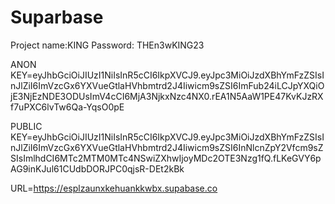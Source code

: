 # Suparbase

Project name:KING
Password: THEn3wKING23

ANON KEY=eyJhbGciOiJIUzI1NiIsInR5cCI6IkpXVCJ9.eyJpc3MiOiJzdXBhYmFzZSIsInJlZiI6ImVzcGx6YXVueGtlaHVhbmtrd2J4Iiwicm9sZSI6ImFub24iLCJpYXQiOjE3NjEzNDE3ODUsImV4cCI6MjA3NjkxNzc4NX0.rEA1N5AaW1PE47KvKJzRXf7uPXC6lvTw6Qa-YqsO0pE

PUBLIC KEY=eyJhbGciOiJIUzI1NiIsInR5cCI6IkpXVCJ9.eyJpc3MiOiJzdXBhYmFzZSIsInJlZiI6ImVzcGx6YXVueGtlaHVhbmtrd2J4Iiwicm9sZSI6InNlcnZpY2Vfcm9sZSIsImlhdCI6MTc2MTM0MTc4NSwiZXhwIjoyMDc2OTE3Nzg1fQ.fLKeGVY6pAG9inKJul61CUdbDORJPC0qjsR-DEt2kBk

URL=https://esplzaunxkehuankkwbx.supabase.co
